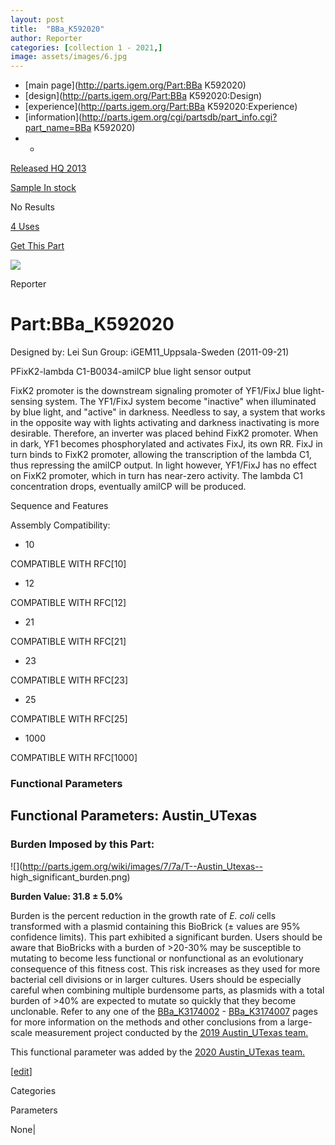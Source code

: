 ```yaml
---
layout: post
title:  "BBa_K592020"
author: Reporter
categories: [collection 1 - 2021,] 
image: assets/images/6.jpg
---
```



  * [main page](http://parts.igem.org/Part:BBa K592020)
  * [design](http://parts.igem.org/Part:BBa K592020:Design)
  * [experience](http://parts.igem.org/Part:BBa K592020:Experience)
  * [information](http://parts.igem.org/cgi/partsdb/part_info.cgi?part_name=BBa K592020)
  *   * 

[Released HQ 2013](http://parts.igem.org/Help:Part_Status_Box)

[Sample In stock](http://parts.igem.org/Help:Part_Status_Box)

No Results

[4 Uses](http://parts.igem.org/partsdb/uses.cgi?part=BBa_K592020)

[ Get This Part](http://parts.igem.org/partsdb/get_part.cgi?part=BBa_K592020)

![](http://parts.igem.org/images/partbypart/icon_reporter.png)

Reporter

# Part:BBa_K592020

Designed by: Lei Sun   Group: iGEM11_Uppsala-Sweden   (2011-09-21)

  
PFixK2-lambda C1-B0034-amilCP blue light sensor output

FixK2 promoter is the downstream signaling promoter of YF1/FixJ blue light-
sensing system. The YF1/FixJ system become "inactive" when illuminated by blue
light, and "active" in darkness. Needless to say, a system that works in the
opposite way with lights activating and darkness inactivating is more
desirable. Therefore, an inverter was placed behind FixK2 promoter. When in
dark, YF1 becomes phosphorylated and activates FixJ, its own RR. FixJ in turn
binds to FixK2 promoter, allowing the transcription of the lambda C1, thus
repressing the amilCP output. In light however, YF1/FixJ has no effect on
FixK2 promoter, which in turn has near-zero activity. The lambda C1
concentration drops, eventually amilCP will be produced.

Sequence and Features

  

Assembly Compatibility:

  * 10

COMPATIBLE WITH RFC[10]

  * 12

COMPATIBLE WITH RFC[12]

  * 21

COMPATIBLE WITH RFC[21]

  * 23

COMPATIBLE WITH RFC[23]

  * 25

COMPATIBLE WITH RFC[25]

  * 1000

COMPATIBLE WITH RFC[1000]

  

### Functional Parameters

  

  

## Functional Parameters: Austin_UTexas

### Burden Imposed by this Part:

![](http://parts.igem.org/wiki/images/7/7a/T--Austin_Utexas--
high_significant_burden.png)

**Burden Value: 31.8 ± 5.0%**

Burden is the percent reduction in the growth rate of _E. coli_ cells
transformed with a plasmid containing this BioBrick (± values are 95%
confidence limits). This part exhibited a significant burden. Users should be
aware that BioBricks with a burden of >20-30% may be susceptible to mutating
to become less functional or nonfunctional as an evolutionary consequence of
this fitness cost. This risk increases as they used for more bacterial cell
divisions or in larger cultures. Users should be especially careful when
combining multiple burdensome parts, as plasmids with a total burden of >40%
are expected to mutate so quickly that they become unclonable. Refer to any
one of the [BBa_K3174002](http://parts.igem.org/Part:BBa_K3174002) \-
[BBa_K3174007](http://parts.igem.org/Part:BBa_K3174007) pages for more
information on the methods and other conclusions from a large-scale
measurement project conducted by the [2019 Austin_UTexas
team.](https://2019.igem.org/Team:Austin_UTexas)

This functional parameter was added by the [2020 Austin_UTexas
team.](https://2020.igem.org/Team:Austin_UTexas/Contribution)

[[edit](http://parts.igem.org/partsdb/part_info.cgi?part_name=BBa_K592020)]

Categories

Parameters

None|

